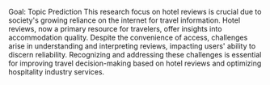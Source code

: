 Goal: Topic Prediction
This research focus on hotel reviews is crucial due to society's growing reliance on the internet for travel information. 
Hotel reviews, now a primary resource for travelers, offer insights into accommodation quality.
Despite the convenience of access, challenges arise in understanding and interpreting reviews, impacting users' ability to discern reliability. 
Recognizing and addressing these challenges is essential for improving travel decision-making based on hotel reviews and optimizing hospitality industry services.
